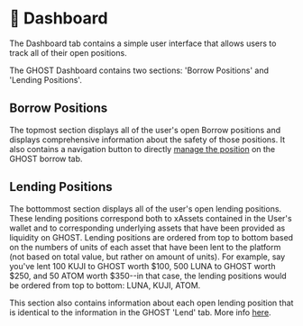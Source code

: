 # 📱 Dashboard

The Dashboard tab contains a simple user interface that allows users to track all of their open positions.&#x20;

The GHOST Dashboard contains two sections: 'Borrow Positions' and 'Lending Positions'.&#x20;

## Borrow Positions

The topmost section displays all of the user's open Borrow positions and displays comprehensive information about the safety of those positions. It also contains a navigation button to directly [manage the position](borrow.md#manage-position) on the GHOST borrow tab.&#x20;

## Lending Positions

The bottommost section displays all of the user's open lending positions. These lending positions correspond both to xAssets contained in the User's wallet and to corresponding underlying assets that have been provided as liquidity on GHOST. Lending positions are ordered from top to bottom based on the numbers of units of each asset that have been lent to the platform (not based on total value, but rather on amount of units). For example, say you've lent 100 KUJI to GHOST worth $100, 500 LUNA to GHOST worth $250, and 50 ATOM worth $350--in that case, the lending positions would be ordered from top to bottom: LUNA, KUJI, ATOM.

This section also contains information about each open lending position that is identical to the information in the GHOST 'Lend' tab. More info [here](lend.md#overview).

